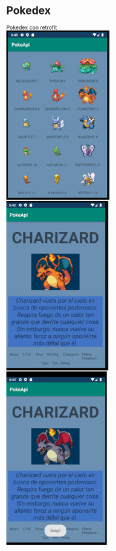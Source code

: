 # Pokedex
 Pokedex con retrofit<br>
<img src="img/1.png">
<img src="img/2.png">
<img src="img/3.png">
